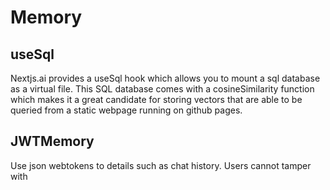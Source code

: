 # Memory

## useSql

Nextjs.ai provides a useSql hook which allows you to mount a sql database as a virtual file. This SQL database comes with a cosineSimilarity function which makes it a great candidate for storing vectors that are able to be queried from a static webpage running on github pages.



## JWTMemory

Use json webtokens to details such as chat history. Users cannot tamper with&#x20;
